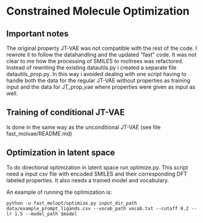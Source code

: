 # Constrained Molecule Optimization

## Important notes

The original property JT-VAE was not compatible with the rest of the code. I rewrote it to follow the datahandling and the updated "fast" code.
It was not clear to me how the processing of SMILES to moltrees was refactored.
Instead of rewriting the existing datautils.py i created a separate file datautils_prop.py. In this way i avoided dealing with one script having to handle both the data for the regular JT-VAE without properties as training input and the data for JT_prop_vae where properties were given as input as well.

## Training of conditional JT-VAE

Is done in the same way as the unconditional JT-VAE (see file fast_molvae/README.md)

## Optimization in latent space

To do directional optimization in latent space run optimize.py.
This script need a input csv file with encoded SMILES and their corresponding DFT labeled properties.
It also needs a trained model and vocabulary.

An example of running the optimization is:

```
python -u fast_molopt/optimize.py input_dir_path data/example_prompt_ligands.csv --vocab_path vocab.txt --cutoff 0.2 --lr 1.5 --model_path $model
```
